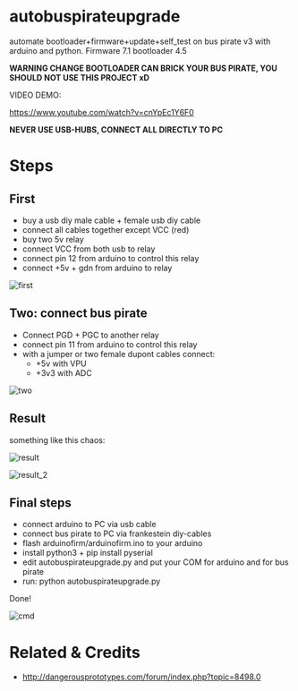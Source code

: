 # autobuspirateupgrade
automate bootloader+firmware+update+self_test on bus pirate v3 with arduino and python. Firmware 7.1 bootloader 4.5

**WARNING CHANGE BOOTLOADER CAN BRICK YOUR BUS PIRATE, YOU SHOULD NOT USE THIS PROJECT xD**

VIDEO DEMO:

https://www.youtube.com/watch?v=cnYpEc1Y6F0

**NEVER USE USB-HUBS, CONNECT ALL DIRECTLY TO PC**

# Steps

## First

- buy a usb diy male cable + female usb diy cable
- connect all cables together except VCC (red)
- buy two 5v relay
- connect VCC from both usb to relay
- connect pin 12 from arduino to control this relay
- connect +5v + gdn from arduino to relay

![first](images/first.png)

## Two: connect bus pirate

- Connect PGD + PGC to another relay
- connect pin 11 from arduino to control this relay
- with a jumper or two female dupont cables connect:
  - +5v with VPU
  - +3v3 with ADC

![two](images/two.png)

## Result

something like this chaos:

![result](images/result.jpeg)

![result_2](images/result_2.jpeg)

## Final steps

- connect arduino to PC via usb cable
- connect bus pirate to PC via frankestein diy-cables
- flash arduinofirm/arduinofirm.ino to your arduino
- install python3 + pip install pyserial
- edit autobuspirateupgrade.py and put your COM for arduino and for bus pirate
- run: python autobuspirateupgrade.py

Done!

![cmd](images/cmd.png)

# Related & Credits

- http://dangerousprototypes.com/forum/index.php?topic=8498.0






